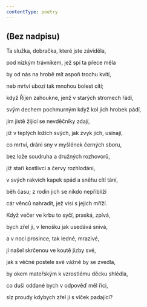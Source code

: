 ```yaml
---
contentType: poetry
---
```


<section>

## (Bez nadpisu)

Ta služka, dobračka, které jste záviděla,

pod nízkým trávníkem, jež spí ta přece měla

by od nás na hrobě mít aspoň trochu kvítí,

neb mrtví ubozí tak mnohou bolest cítí;

když Říjen zahoukne, jenž v starých stromech řádí,

svým dechem pochmurným když kol jich hrobek pádí,

jim jistě žijící se nevděčníky zdají,

již v teplých ložích svých, jak zvyk jich, usínají,

co mrtví, dráni sny v myšlének černých sboru,

bez lože soudruha a družných rozhovorů,

již staří kostlivci a červy rozhlodáni,

v svých rakvích kapek spád a sněhu cítí tání,

běh času; z rodin jich se nikdo nepřiblíží

cár věnců nahradit, jež visí s jejich mříží.

</section>

<section>

Když večer ve krbu to syčí, praská, zpívá,

bych zřel ji, v lenošku jak usedává snivá,

a v noci prosince, tak ledné, mrazivé,

ji našel skrčenou ve koutě jizby své,

jak s věčné postele své vážně by se zvedla,

by okem mateřským k vzrostlému děcku shlédla,

co duši oddané bych v odpověď měl říci,

slz proudy kdybych zřel jí s víček padající?

</section>
